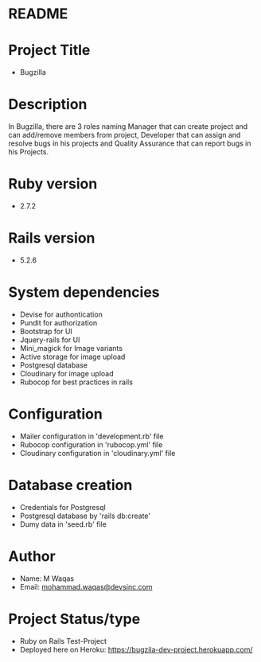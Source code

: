 # README

# Project Title
 -  Bugzilla

# Description
  In Bugzilla, there are 3 roles naming Manager that can create project and can add/remove members from project, Developer that can assign and resolve bugs in his projects and Quality Assurance that can report bugs in his Projects.

# Ruby version
 - 2.7.2

# Rails version
 -  5.2.6

# System dependencies
  - Devise for authontication
  - Pundit for authorization
  - Bootstrap for UI
  - Jquery-rails for UI
  - Mini_magick for Image variants
  - Active storage for image upload
  - Postgresql database
  - Cloudinary for image upload
  - Rubocop for best practices in rails

# Configuration
 - Mailer configuration in 'development.rb' file
 - Rubocop configuration in 'rubocop.yml' file
 - Cloudinary configuration in 'cloudinary.yml' file


# Database creation
  - Credentials for Postgresql
  - Postgresql database by 'rails db:create'
  - Dumy data in 'seed.rb' file

# Author
 - Name: M Waqas
 - Email: mohammad.waqas@devsinc.com

# Project Status/type
 - Ruby on Rails Test-Project
 - Deployed here on Heroku: https://bugzila-dev-project.herokuapp.com/
